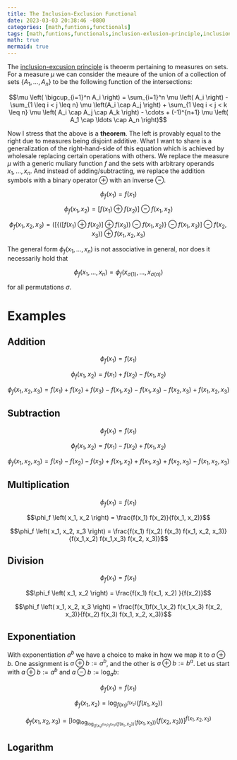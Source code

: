 ```yaml
---
title: The Inclusion-Exclusion Functional
date: 2023-03-03 20:38:46 -0800
categories: [math,funtions,functionals]
tags: [math,funtions,functionals,inclusion-exlusion-principle,inclusion-exclusion-functional]
math: true
mermaid: true
---
```


The [inclusion-excusion principle](https://en.wikipedia.org/wiki/Inclusion%E2%80%93exclusion_principle) is theoerm pertaining to measures on sets. For a measure $\mu$ we can consider the meaure of the union of a collection of sets $\{ A_1, \ldots, A_n \}$ to be the following function of the intersections:


$$\mu \left( \bigcup_{i=1}^n A_i \right) = \sum_{i=1}^n \mu \left( A_i \right) - \sum_{1 \leq i < j \leq n} \mu \left(A_i \cap A_j \right) + \sum_{1 \leq i < j < k \leq n} \mu \left( A_i \cap A_j \cap A_k \right) - \cdots + (-1)^{n+1} \mu \left( A_1 \cap \ldots \cap A_n \right)$$

Now I stress that the above is a **theorem**. The left is provably equal to the right due to measures being disjoint additive. What I want to share is a generalization of the right-hand-side of this equation which is achieved by wholesale replacing certain operations with others. We replace the measure $\mu$ with a generic muliary function $f$ and the sets with arbitrary operands $x_1, \ldots, x_n$. And instead of adding/subtracting, we replace the addition symbols with a binary operator $\oplus$ with an inverse $\ominus$.

$$\phi_f \left( x_1 \right) = f(x_1)$$

$$\phi_f \left( x_1, x_2 \right) = \left[ f(x_1) \oplus f(x_2) \right] \ominus f(x_1, x_2)$$

$$\phi_f \left( x_1, x_2, x_3 \right) = \left( \left[ \left\{ \left( \left[ f(x_1) \oplus f(x_2) \right] \oplus f(x_3) \right) \ominus f(x_1,x_2) \right\} \ominus f(x_1,x_3) \right] \ominus f(x_2, x_3) \right) \oplus f(x_1, x_2, x_3)$$

The general form $\phi_f \left( x_1, \ldots , x_n \right)$ is not associative in general, nor does it necessarily hold that 

$$\phi_f \left( x_1, \ldots , x_n \right) = \phi_f \left( x_{\sigma (1)}, \ldots , x_{\sigma (n)} \right)$$

for all permutations $\sigma$.

# Examples

## Addition

$$\phi_f \left( x_1 \right) = f(x_1)$$

$$\phi_f \left( x_1, x_2 \right) =  f(x_1) + f(x_2) - f(x_1, x_2)$$

$$\phi_f \left( x_1, x_2, x_3 \right) =  f(x_1) + f(x_2) + f(x_3)  - f(x_1,x_2)  - f(x_1,x_3)  - f(x_2, x_3)  + f(x_1, x_2, x_3)$$

## Subtraction

$$\phi_f \left( x_1 \right) = f(x_1)$$

$$\phi_f \left( x_1, x_2 \right) =  f(x_1) - f(x_2) + f(x_1, x_2)$$

$$\phi_f \left( x_1, x_2, x_3 \right) = f(x_1) - f(x_2)  - f(x_3)  + f(x_1,x_2) + f(x_1,x_3) + f(x_2, x_3) - f(x_1, x_2, x_3)$$

## Multiplication

$$\phi_f \left( x_1 \right) = f(x_1)$$

$$\phi_f \left( x_1, x_2 \right) = \frac{f(x_1) f(x_2)}{f(x_1, x_2)}$$

$$\phi_f \left( x_1, x_2, x_3 \right) = \frac{f(x_1) f(x_2) f(x_3) f(x_1, x_2, x_3)}{f(x_1,x_2)  f(x_1,x_3) f(x_2, x_3)}$$

## Division

$$\phi_f \left( x_1 \right) = f(x_1)$$

$$\phi_f \left( x_1, x_2 \right) =  \frac{f(x_1) f(x_1, x_2) }{f(x_2)}$$

$$\phi_f \left( x_1, x_2, x_3 \right) = \frac{f(x_1)f(x_1,x_2)  f(x_1,x_3)  f(x_2, x_3)}{f(x_2) f(x_3) f(x_1, x_2, x_3)}$$

## Exponentiation

With exponentiation $a^b$ we have a choice to make in how we map it to $a \oplus b$. One assignment is $a \oplus b := a^b$, and the other is $a \oplus b := b^a$. Let us start with $a \oplus b := a^b$ and $a \ominus b := \log_a b$:

$$\phi_f \left( x_1 \right) = f(x_1)$$

$$\phi_f \left( x_1, x_2 \right) =  \log_{f(x_1)^{f(x_2)}} \left( f(x_1, x_2) \right)$$

$$\phi_f \left( x_1, x_2, x_3 \right) = \left[ \log_{\log_{\log_{\left[ f(x_1)^{f(x_2)} \right]^{f(x_3)}} \left( f(x_1,x_2) \right)} \left(f(x_1,x_3)\right)} \left( f(x_2, x_3) \right) \right]^{f(x_1, x_2, x_3)}$$

## Logarithm

